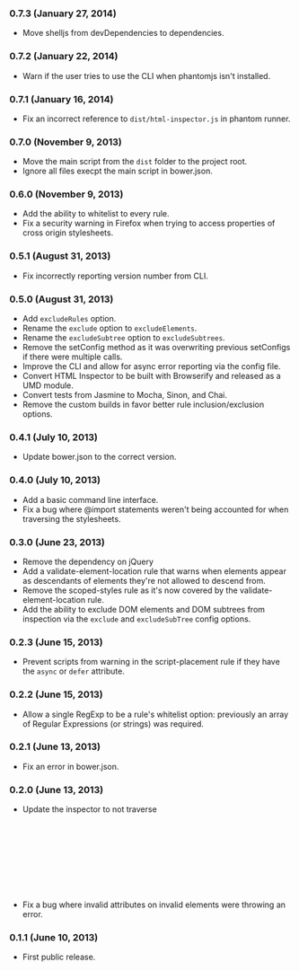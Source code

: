 ### 0.7.3 (January 27, 2014)

* Move shelljs from devDependencies to dependencies.

### 0.7.2 (January 22, 2014)

* Warn if the user tries to use the CLI when phantomjs isn't installed.

### 0.7.1 (January 16, 2014)

* Fix an incorrect reference to `dist/html-inspector.js` in phantom runner.

### 0.7.0 (November 9, 2013)

* Move the main script from the `dist` folder to the project root.
* Ignore all files execpt the main script in bower.json.

### 0.6.0 (November 9, 2013)

* Add the ability to whitelist to every rule.
* Fix a security warning in Firefox when trying to access properties of cross origin stylesheets.

### 0.5.1 (August 31, 2013)

* Fix incorrectly reporting version number from CLI.

### 0.5.0 (August 31, 2013)

* Add `excludeRules` option.
* Rename the `exclude` option to `excludeElements`.
* Rename the `excludeSubtree` option to `excludeSubtrees`.
* Remove the setConfig method as it was overwriting previous setConfigs if there were multiple calls.
* Improve the CLI and allow for async error reporting via the config file.
* Convert HTML Inspector to be built with Browserify and released as a UMD module.
* Convert tests from Jasmine to Mocha, Sinon, and Chai.
* Remove the custom builds in favor better rule inclusion/exclusion options.

### 0.4.1 (July 10, 2013)

* Update bower.json to the correct version.

### 0.4.0 (July 10, 2013)

* Add a basic command line interface.
* Fix a bug where @import statements weren't being accounted for when traversing the stylesheets.

### 0.3.0 (June 23, 2013)

* Remove the dependency on jQuery
* Add a validate-element-location rule that warns when elements appear as descendants of elements they're not allowed to descend from.
* Remove the scoped-styles rule as it's now covered by the validate-element-location rule.
* Add the ability to exclude DOM elements and DOM subtrees from inspection via the `exclude` and `excludeSubTree` config options.

### 0.2.3 (June 15, 2013)

* Prevent scripts from warning in the script-placement rule if they have the `async` or `defer` attribute.

### 0.2.2 (June 15, 2013)

* Allow a single RegExp to be a rule's whitelist option: previously an array of Regular Expressions (or strings) was required.

### 0.2.1 (June 13, 2013)

* Fix an error in bower.json.

### 0.2.0 (June 13, 2013)

* Update the inspector to not traverse <svg> elements and their children until rules for them can be added.
* Fix a bug where invalid attributes on invalid elements were throwing an error.

### 0.1.1 (June 10, 2013)

* First public release.